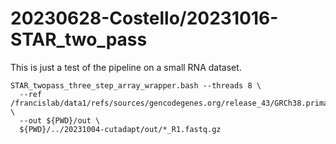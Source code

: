 
#	20230628-Costello/20231016-STAR_two_pass

This is just a test of the pipeline on a small RNA dataset.


```
STAR_twopass_three_step_array_wrapper.bash --threads 8 \
  --ref /francislab/data1/refs/sources/gencodegenes.org/release_43/GRCh38.primary_assembly.genome \
  --out ${PWD}/out \
  ${PWD}/../20231004-cutadapt/out/*_R1.fastq.gz

```


